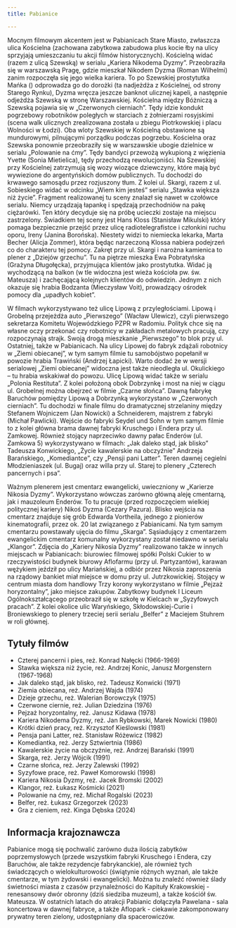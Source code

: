 ```yaml
---
title: Pabianice

---
```


Mocnym filmowym akcentem jest w Pabianicach Stare Miasto, zwłaszcza ulica Kościelna (zachowana zabytkowa zabudowa plus kocie łby na ulicy sprzyjają umieszczaniu tu akcji filmów historycznych). Kościelną widać (razem z ulicą Szewską) w serialu „Kariera Nikodema Dyzmy”. Przeobraziła się w warszawską Pragę, gdzie mieszkał Nikodem Dyzma (Roman Wilhelmi) zanim rozpoczęła się jego wielka kariera. To po Szewskiej prostytutka Mańka () odprowadza go do dorożki (ta nadjeżdża z Kościelnej, od strony Starego Rynku), Dyzma wręcza jeszcze banknot ulicznej kapeli, a następnie odjeżdża Szewską w stronę Warszawskiej.
Kościelna między Bóżniczą a Szewską pojawia się w „Czerwonych cierniach”. Tędy idzie kondukt pogrzebowy robotników poległych w starciach z żołnierzami rosyjskimi (scena walk ulicznych zrealizowana została u zbiegu Piotrkowskiej i placu Wolności w Łodzi). Oba wloty Szewskiej w Kościelną obstawione są mundurowymi, pilnującymi porządku podczas pogrzebu.
Kościelna oraz Szewska ponownie przeobraziły się w warszawskie ubogie dzielnice w serialu „Polowanie na ćmy”. Tędy bandyci przewożą wykupioną z więzienia Yvette (Sonia Mietielica), tędy przechodzą rewolucjoniści. Na Szewskiej przy Kościelnej zatrzymują się wozy wiozące dziewczyny, które mają być wywiezione do argentyńskich domów publicznych. Tu dochodzi do krwawego samosądu przez rozjuszony tłum.
Z kolei ul. Skargi, razem z ul. Sobieskiego widać w odcinku „Wiem kim jesteś” serialu „Stawka większa niż życie”. Fragment realizowanej tu sceny znalazł się nawet w czołówce serialu. Niemcy urządzają łapankę i spędzają przechodniów na pakę ciężarówki. Ten który decyduje się na próbę ucieczki zostaje na miejscu zastrzelony. Świadkiem tej sceny jest Hans Kloss (Stanisław Mikulski) który pomaga bezpiecznie przejść przez ulicę radiotelegrafistce i członkini ruchu oporu, Ireny (Janina Borońska). Niestety widzi to niemiecka lekarka, Marta Becher (Alicja Zommer), która będąc narzeczoną Klossa nabiera podejrzeń co do charakteru tej pomocy.
Zakręt przy ul. Skargi i narożna kamienica to plener z „Dziejów grzechu”. Tu na piętrze mieszka Ewa Pobratyńska (Grażyna Długołęcka), przyjmująca klientów jako prostytutka. Widać ją wychodzącą na balkon (w tle widoczna jest wieża kościoła pw. św. Mateusza) i zachęcającą kolejnych klientów do odwiedzin. Jednym z nich okazuje się hrabia Bodzanta (Mieczysław Voit), prowadzący ośrodek pomocy dla „upadłych kobiet”.

W filmach wykorzystywano też ulicę Lipową z przyległościami. Lipową i Grobelną przejeżdża auto „Pierwszego” (Wacław Ulewicz), czyli pierwszego sekretarza Komitetu Wojewódzkiego PZPR w Radomiu. Polityk chce się na własne oczy przekonać czy robotnicy w zakładach metalowych pracują, czy rozpoczynają strajk. Swoją drogą mieszkanie „Pierwszego” to blok przy ul. Ostatniej, także w Pabianicach.
Na ulicy Lipowej do fabryk zdążali robotnicy w „Ziemi obiecanej”, w tym samym filmie tu samobójstwo popełanił w powozie hrabia Trawiński (Andrzej Łapicki). Warto dodać że w wersji serialowej „Ziemi obiecanej” widoczna jest także nieodległa ul. Okulickiego – tu hrabia wskakiwał do powozu.
Ulicę Lipową widać także w serialu „Polonia Restituta”. Z kolei położoną obok Dobrzynkę i most na niej w ciągu ul. Grobelnej można obejrzeć w filmie „Czarne słońca”. Dawną fabrykę Baruchów pomiędzy Lipową a Dobrzynką wykorzystano w „Czerwonych cierniach”. Tu dochodzi w finale filmu do dramatycznej strzelaniny między Stefanem Wojniczem (Jan Nowicki) a Schneiderem, majstrem z fabryki (Michał Pawlicki).
Wejście do fabryki Seydel und Sohn w tym samym filmie to z kolei główna brama dawnej fabryki Kruschego i Endera przy ul. Zamkowej. Również stojący naprzeciwko dawny pałac Enderów (ul. Zamkowa 5) wykorzystywano w filmach: „Jak daleko stąd, jak blisko” Tadeusza Konwickiego, „Życie kawalerskie na obczyźnie” Andrzeja Barańskiego, „Komediantce”, czy „Pensji pani Latter”.
Teren dawnej cegielni Młodzieniaszek (ul. Bugaj)  oraz willa przy ul. Starej to plenery „Czterech pancernych i psa”. 

Ważnym plenerem jest cmentarz ewangelicki, uwieczniony w „Karierze Nikosia Dyzmy”. Wykorzystano wówczas zarówno główną aleję cmentarną, jak i mauzoleum Enderów. To tu pracuje (przed rozpoczęciem wielkiej politycznej kariery) Nikoś Dyzma (Cezary Pazura). Blisko wejścia na cmentarz znajduje się grób Edwarda Vortheila, jednego z pionierów kinematografii, przez ok. 20 lat związanego z Pabianicami. Na tym samym cmentarzu powstawały ujęcia do filmu „Skarga”. Sąsiadujący z cmentarzem ewangelickim cmentarz komunalny wykorzystany został niedawno w serialu „Klangor”. 
Zdjęcia do „Kariery Nikosia Dyzmy” realizowano także w innych miejscach w Pabianicach: biurowiec filmowej spółki Polski Cukier to w rzeczywistości budynek biurowy Aflofarmu (przy ul. Partyzantów), karawan wężykiem jeździł po ulicy Mariańskiej, a odbiór przez Nikosia zaproszenia na rządowy bankiet miał miejsce w domu przy ul. Jutrzkowickiej.
Stojący w centrum miasta dom handlowy Trzy korony wykorzystano w filmie „Pejzaż horyzontalny”, jako miejsce zakupów.
Zabytkowy budynek I Liceum Ogólnokształcącego przeobraził się w szkołę w Kielcach w „Syzyfowych pracach”. Z kolei okolice ulic Waryńskiego, Skłodowskiej-Curie i Broniewskiego to plenery trzeciej serii serialu „Belfer” z Maciejem Stuhrem w roli głównej.

## Tytuły filmów
- Czterej pancerni i pies, reż. Konrad Nałęcki (1966-1969)
- Stawka większa niż życie, reż. Andrzej Konic, Janusz Morgenstern (1967-1968)
- Jak daleko stąd, jak blisko, reż. Tadeusz Konwicki (1971)
- Ziemia obiecana, reż. Andrzej Wajda (1974)
- Dzieje grzechu, reż. Walerian Borowczyk (1975)
- Czerwone ciernie, reż. Julian Dziedzina (1976)
- Pejzaż horyzontalny, reż. Janusz Kidawa (1978)
- Kariera Nikodema Dyzmy, reż. Jan Rybkowski, Marek Nowicki (1980)
- Krótki dzień pracy, reż. Krzysztof Kieślowski (1981)
- Pensja pani Latter, reż. Stanisław Różewicz (1982)
- Komediantka, reż. Jerzy Sztwiertnia (1986)
- Kawalerskie życie na obczyźnie, reż. Andrzej Barański (1991)
- Skarga, reż. Jerzy Wójcik (1991)
- Czarne słońca, reż. Jerzy Zalewski (1992)
- Syzyfowe prace, reż. Paweł Komorowski (1998)
- Kariera Nikosia Dyzmy, reż. Jacek Bromski (2002)
- Klangor, reż. Łukasz Kośmicki (2021)
- Polowanie na ćmy, reż. Michał Rogalski (2023)
- Belfer, reż. Łukasz Grzegorzek (2023)
- Gra z cieniem, reż. Kinga Dębska (2024) 


## Informacja krajoznawcza
Pabianice mogą się pochwalić zarówno duża ilością zabytków poprzemysłowych (przede wszystkim fabryki Kruschego i Endera, czy Baruchów, ale także rezydencje fabrykanckie), ale również tych świadczących o wielokulturowości (świątynie różnych wyznań, ale także cmentarze, w tym żydowski i ewangelicki). Można tu znaleźć również ślady świetności miasta z czasów przynależności do Kapituły Krakowskiej - renesansowy dwór obronny (dziś siedziba muzeum), a także kościół św. Mateusza. W ostatnich latach do atrakcji Pabianic dołączyła Pawelana - sala koncertowa w dawnej fabryce, a także Aflopark - ciekawie zakomponowany prywatny teren zielony, udostępniany dla spacerowiczów.
